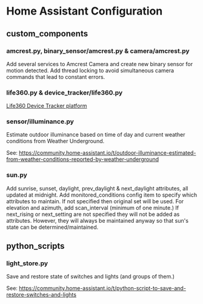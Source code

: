 # Home Assistant Configuration
## custom_components
### amcrest.py, binary_sensor/amcrest.py & camera/amcrest.py
Add several services to Amcrest Camera and create new binary sensor for motion detected. Add thread locking to avoid simultaneous camera commands that lead to constant errors.
### life360.py & device_tracker/life360.py
[Life360 Device Tracker platform](https://github.com/pnbruckner/homeassistant-config/blob/master/docs/life360.md)
### sensor/illuminance.py
Estimate outdoor illuminance based on time of day and current weather conditions from Weather Underground.

See: https://community.home-assistant.io/t/outdoor-illuminance-estimated-from-weather-conditions-reported-by-weather-underground
### sun.py
Add sunrise, sunset, daylight, prev_daylight & next_daylight attributes, all updated at midnight. Add monitored_conditions config item to specify which attributes to maintain. If not specified then original set will be used. For elevation and azimuth, add scan_interval (minimum of one minute.) If next_rising or next_setting are not specified they will not be added as attributes. However, they will always be maintained anyway so that sun's state can be determined/maintained.
## python_scripts
### light_store.py
Save and restore state of switches and lights (and groups of them.)

See: https://community.home-assistant.io/t/python-script-to-save-and-restore-switches-and-lights
